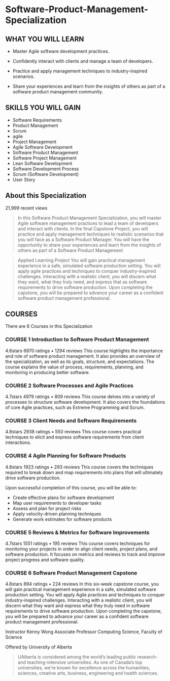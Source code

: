 # Software-Product-Management-Specialization

## WHAT YOU WILL LEARN
- Master Agile software development practices.

- Confidently interact with clients and manage a team of developers.

- Practice and apply management techniques to industry-inspired scenarios.

- Share your experiences and learn from the insights of others as part of a software product management community.

## SKILLS YOU WILL GAIN

- Software Requirements
- Product Management
- Scrum
- agile
- Project Management
- Agile Software Development
- Software Product Management
- Software Project Management
- Lean Software Development
- Software Development Process
- Scrum (Software Development)
- User Story

## About this Specialization
21,999 recent views
> In this Software Product Management Specialization, you will master Agile software management practices to lead a team of developers and interact with clients. In the final Capstone Project, you will practice and apply management techniques to realistic scenarios that you will face as a Software Product Manager. You will have the opportunity to share your experiences and learn from the insights of others as part of a Software Product Management 

>Applied Learning Project
You will gain practical management experience in a safe, simulated software production setting. You will apply agile practices and techniques to conquer industry-inspired challenges. Interacting with a realistic client, you will discern what they want, what they truly need, and express that as software requirements to drive software production. Upon completing the capstone, you will be prepared to advance your career as a confident software product management professional.


## COURSES

There are 6 Courses in this Specialization
### COURSE 1 Introduction to Software Product Management
4.6stars
6970 ratings
•
1294 reviews
This course highlights the importance and role of software product management. It also provides an overview of the specialization, as well as its goals, structure, and expectations. The course explains the value of process, requirements, planning, and monitoring in producing better software.

### COURSE 2 Software Processes and Agile Practices
4.7stars
4979 ratings
•
809 reviews
This course delves into a variety of processes to structure software development. It also covers the foundations of core Agile practices, such as Extreme Programming and Scrum.

### COURSE 3 Client Needs and Software Requirements
4.8stars
2938 ratings
•
550 reviews
This course covers practical techniques to elicit and express software requirements from client interactions.

### COURSE 4 Agile Planning for Software Products
4.8stars
1923 ratings
•
293 reviews
This course covers the techniques required to break down and map requirements into plans that will ultimately drive software production.

Upon successful completion of this course, you will be able to:

- Create effective plans for software development
- Map user requirements to developer tasks
- Assess and plan for project risks
- Apply velocity-driven planning techniques
- Generate work estimates for software products

### COURSE 5 Reviews & Metrics for Software Improvements
4.7stars
1551 ratings
•
195 reviews
This course covers techniques for monitoring your projects in order to align client needs, project plans, and software production. It focuses on metrics and reviews to track and improve project progress and software quality.

### COURSE 6 Software Product Management Capstone
4.8stars
894 ratings
•
224 reviews
In this six-week capstone course, you will gain practical management experience in a safe, simulated software production setting. You will apply Agile practices and techniques to conquer industry-inspired challenges. Interacting with a realistic client, you will discern what they want and express what they truly need in software requirements to drive software production. Upon completing the capstone, you will be prepared to advance your career as a confident software product management professional.

Instructor
Kenny Wong
Associate Professor
Computing Science, Faculty of Science

Offered by University of Alberta
>UAlberta is considered among the world’s leading public research- and teaching-intensive universities. As one of Canada’s top universities, we’re known for excellence across the humanities, sciences, creative arts, business, engineering and health sciences.

